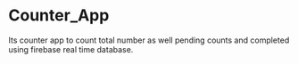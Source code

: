 # Counter_App
Its counter app to count total number as well pending counts and completed using firebase real time database.
